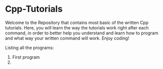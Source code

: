 # Cpp-Tutorials
Welcome to the Repository that contains most basic of the written Cpp tutorials. Here, you will learn the way the tutorials work right after each command, in order to better help you understand and learn how to program and what way your written command will work. Enjoy coding!

Listing all the programs:
1. First program
2. 
